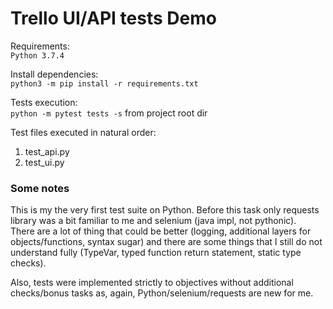# Trello UI/API tests Demo

Requirements:\
`Python 3.7.4`

Install dependencies:\
`python3 -m pip install -r requirements.txt`

Tests execution:\
`python -m pytest tests -s` from project root dir

Test files executed in natural order:
1. test_api.py
2. test_ui.py

### Some notes
This is my the very first test suite on Python. Before this task only requests library was a bit familiar to me and 
selenium (java impl, not pythonic).  
There are a lot of thing that could be better (logging, additional layers for objects/functions, syntax sugar) 
and there are some things that I still do not understand fully (TypeVar, typed function return statement, static type checks).

Also, tests were implemented strictly to objectives without additional checks/bonus tasks as, again,
Python/selenium/requests are new for me.